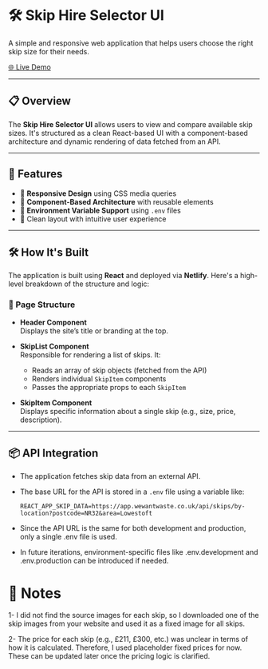 # 🛠️ Skip Hire Selector UI

A simple and responsive web application that helps users choose the right skip size for their needs.

[🌐 Live Demo](https://skip-hire-selector-ui.netlify.app/)

---

## 📋 Overview

The **Skip Hire Selector UI** allows users to view and compare available skip sizes. It's structured as a clean React-based UI with a component-based architecture and dynamic rendering of data fetched from an API.

---

## 🚀 Features

- 🔹 **Responsive Design** using CSS media queries
- 🔹 **Component-Based Architecture** with reusable elements
- 🔹 **Environment Variable Support** using `.env` files
- 🔹 Clean layout with intuitive user experience

---

## 🛠️ How It's Built

The application is built using **React** and deployed via **Netlify**. Here's a high-level breakdown of the structure and logic:

### 🧱 Page Structure

- **Header Component**  
  Displays the site’s title or branding at the top.

- **SkipList Component**  
  Responsible for rendering a list of skips. It:
  - Reads an array of skip objects (fetched from the API)
  - Renders individual `SkipItem` components
  - Passes the appropriate props to each `SkipItem`

- **SkipItem Component**  
  Displays specific information about a single skip (e.g., size, price, description).

---

## 📦 API Integration

- The application fetches skip data from an external API.
- The base URL for the API is stored in a `.env` file using a variable like:

  ```env
  REACT_APP_SKIP_DATA=https://app.wewantwaste.co.uk/api/skips/by-location?postcode=NR32&area=Lowestoft

- Since the API URL is the same for both development and production, only a single .env file is used.
- In future iterations, environment-specific files like .env.development and .env.production can be introduced if needed.

# 📝 Notes
1- I did not find the source images for each skip, so I downloaded one of the skip images from your website and used it as a fixed image for all skips.

2- The price for each skip (e.g., £211, £300, etc.) was unclear in terms of how it is calculated. Therefore, I used placeholder fixed prices for now. These can be updated later once the pricing logic is clarified.